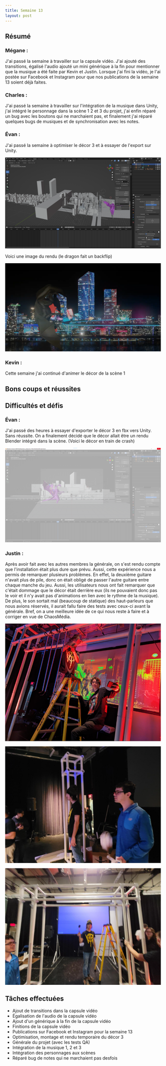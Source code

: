 ```yaml
---
title: Semaine 13
layout: post
---
```


## Résumé

### Mégane :

J'ai passé la semaine à travailler sur la capsule vidéo. J'ai ajouté des transitions, égalisé l'audio ajouté un mini générique à la fin pour mentionner que la musique a été faite par Kevin et Justin. Lorsque j'ai fini la vidéo, je l'ai postée sur Facebook et Instagram pour que nos publications de la semaine 13 soient déjà faites.

### Charles :

J'ai passé la semaine à travailler sur l'intégration de la musique dans Unity, j'ai intégré le personnage dans la scène 1 2 et 3 du projet, j'ai enfin réparé un bug avec les boutons qui ne marchaient pas, et finalement j'ai réparé quelques bugs de musiques et de synchronisation avec les notes.

### Évan :

J'ai passé la semaine à optimiser le décor 3 et à essayer de l'export sur Unity.

![Décor 3](../medias/decor3.png)

Voici une image du rendu (le dragon fait un backflip)

![Décor 3 rendu avec dragon](../medias/backflip.PNG)

### Kevin :

Cette semaine j'ai continué d'animer le décor de la scène 1

## Bons coups et réussites

## Difficultés et défis

### Évan :

J'ai passé des heures à essayer d'exporter le décor 3 en fbx vers Unity. Sans réussite. On a finalement décidé que le décor allait être un rendu Blender intégré dans la scène. (Voici le décor en train de crash)

![Décor 3 qui crash](../medias/decor3_crash.png)

### Justin :

Après avoir fait avec les autres membres la générale, on s'est rendu compte que l'installation était plus dure que prévu. Aussi, cette expérience nous a permis de remarquer plusieurs problèmes. En effet, la deuxième guitare n'avait plus de pile, donc on était obligé de passer l'autre guitare entre chaque manche du jeu. Aussi, les utilisateurs nous ont fait remarquer que c'était dommage que le décor était derrière eux (ils ne pouvaient donc pas le voir et il n'y avait pas d'animations en lien avec le rythme de la musique). De plus, le son sortait mal (beaucoup de statique) des haut-parleurs que nous avions réservés, il aurait fallu faire des tests avec ceux-ci avant la générale. Bref, on a une meilleure idée de ce qui nous reste à faire et à corriger en vue de ChaosMédia.

![Installation 1](../medias/installation1.PNG)

![Installation 2](../medias/installation2.PNG)

![Installation 3](../medias/installation3.PNG)

## Tâches effectuées

- Ajout de transitions dans la capsule vidéo
- Égalisation de l'audio de la capsule vidéo
- Ajout d'un générique à la fin de la capsule vidéo
- Finitions de la capsule vidéo
- Publications sur Facebook et Instagram pour la semaine 13
- Optimisation, montage et rendu temporaire du décor 3
- Générale du projet (avec les tests QA)
- Intégration de la musique 1, 2 et 3
- Intégration des personnages aux scènes
- Réparé bug de notes qui ne marchaient pas desfois
